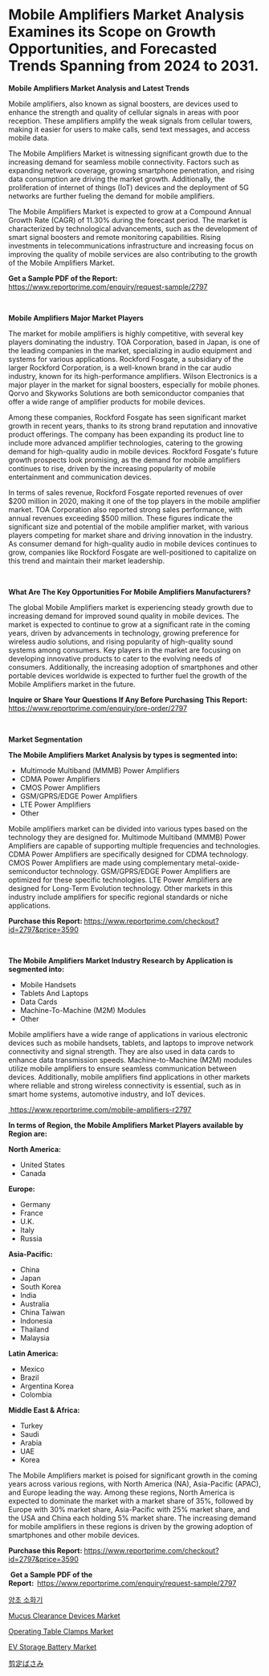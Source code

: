 <p><h1>Mobile Amplifiers Market Analysis Examines its Scope on Growth Opportunities, and Forecasted Trends Spanning from 2024 to 2031.</h1></p><p><strong>Mobile Amplifiers Market Analysis and Latest Trends</strong></p>
<p><p>Mobile amplifiers, also known as signal boosters, are devices used to enhance the strength and quality of cellular signals in areas with poor reception. These amplifiers amplify the weak signals from cellular towers, making it easier for users to make calls, send text messages, and access mobile data.</p><p>The Mobile Amplifiers Market is witnessing significant growth due to the increasing demand for seamless mobile connectivity. Factors such as expanding network coverage, growing smartphone penetration, and rising data consumption are driving the market growth. Additionally, the proliferation of internet of things (IoT) devices and the deployment of 5G networks are further fueling the demand for mobile amplifiers.</p><p>The Mobile Amplifiers Market is expected to grow at a Compound Annual Growth Rate (CAGR) of 11.30% during the forecast period. The market is characterized by technological advancements, such as the development of smart signal boosters and remote monitoring capabilities. Rising investments in telecommunications infrastructure and increasing focus on improving the quality of mobile services are also contributing to the growth of the Mobile Amplifiers Market.</p></p>
<p><strong>Get a Sample PDF of the Report:&nbsp;</strong> <a href="https://www.reportprime.com/enquiry/request-sample/2797">https://www.reportprime.com/enquiry/request-sample/2797</a></p>
<p>&nbsp;</p>
<p><strong>Mobile Amplifiers Major Market Players</strong></p>
<p><p>The market for mobile amplifiers is highly competitive, with several key players dominating the industry. TOA Corporation, based in Japan, is one of the leading companies in the market, specializing in audio equipment and systems for various applications. Rockford Fosgate, a subsidiary of the larger Rockford Corporation, is a well-known brand in the car audio industry, known for its high-performance amplifiers. Wilson Electronics is a major player in the market for signal boosters, especially for mobile phones. Qorvo and Skyworks Solutions are both semiconductor companies that offer a wide range of amplifier products for mobile devices.</p><p>Among these companies, Rockford Fosgate has seen significant market growth in recent years, thanks to its strong brand reputation and innovative product offerings. The company has been expanding its product line to include more advanced amplifier technologies, catering to the growing demand for high-quality audio in mobile devices. Rockford Fosgate's future growth prospects look promising, as the demand for mobile amplifiers continues to rise, driven by the increasing popularity of mobile entertainment and communication devices.</p><p>In terms of sales revenue, Rockford Fosgate reported revenues of over $200 million in 2020, making it one of the top players in the mobile amplifier market. TOA Corporation also reported strong sales performance, with annual revenues exceeding $500 million. These figures indicate the significant size and potential of the mobile amplifier market, with various players competing for market share and driving innovation in the industry. As consumer demand for high-quality audio in mobile devices continues to grow, companies like Rockford Fosgate are well-positioned to capitalize on this trend and maintain their market leadership.</p></p>
<p>&nbsp;</p>
<p><strong>What Are The Key Opportunities For Mobile Amplifiers Manufacturers?</strong></p>
<p><p>The global Mobile Amplifiers market is experiencing steady growth due to increasing demand for improved sound quality in mobile devices. The market is expected to continue to grow at a significant rate in the coming years, driven by advancements in technology, growing preference for wireless audio solutions, and rising popularity of high-quality sound systems among consumers. Key players in the market are focusing on developing innovative products to cater to the evolving needs of consumers. Additionally, the increasing adoption of smartphones and other portable devices worldwide is expected to further fuel the growth of the Mobile Amplifiers market in the future.</p></p>
<p><strong>Inquire or Share Your Questions If Any Before Purchasing This Report:</strong> <a href="https://www.reportprime.com/enquiry/pre-order/2797">https://www.reportprime.com/enquiry/pre-order/2797</a></p>
<p>&nbsp;</p>
<p><strong>Market Segmentation</strong></p>
<p><strong>The Mobile Amplifiers Market Analysis by types is segmented into:</strong></p>
<p><ul><li>Multimode Multiband (MMMB) Power Amplifiers</li><li>CDMA Power Amplifiers</li><li>CMOS Power Amplifiers</li><li>GSM/GPRS/EDGE Power Amplifiers</li><li>LTE Power Amplifiers</li><li>Other</li></ul></p>
<p><p>Mobile amplifiers market can be divided into various types based on the technology they are designed for. Multimode Multiband (MMMB) Power Amplifiers are capable of supporting multiple frequencies and technologies. CDMA Power Amplifiers are specifically designed for CDMA technology. CMOS Power Amplifiers are made using complementary metal-oxide-semiconductor technology. GSM/GPRS/EDGE Power Amplifiers are optimized for these specific technologies. LTE Power Amplifiers are designed for Long-Term Evolution technology. Other markets in this industry include amplifiers for specific regional standards or niche applications.</p></p>
<p><strong>Purchase this Report:&nbsp;</strong><a href="https://www.reportprime.com/checkout?id=2797&price=3590">https://www.reportprime.com/checkout?id=2797&price=3590</a></p>
<p>&nbsp;</p>
<p><strong>The Mobile Amplifiers Market Industry Research by Application is segmented into:</strong></p>
<p><ul><li>Mobile Handsets</li><li>Tablets And Laptops</li><li>Data Cards</li><li>Machine-To-Machine (M2M) Modules</li><li>Other</li></ul></p>
<p><p>Mobile amplifiers have a wide range of applications in various electronic devices such as mobile handsets, tablets, and laptops to improve network connectivity and signal strength. They are also used in data cards to enhance data transmission speeds. Machine-to-Machine (M2M) modules utilize mobile amplifiers to ensure seamless communication between devices. Additionally, mobile amplifiers find applications in other markets where reliable and strong wireless connectivity is essential, such as in smart home systems, automotive industry, and IoT devices.</p></p>
<p><a href="https://www.reportprime.com/mobile-amplifiers-r2797">&nbsp;https://www.reportprime.com/mobile-amplifiers-r2797</a></p>
<p><strong>In terms of Region, the Mobile Amplifiers Market Players available by Region are:</strong></p>
<p>
    <p> <strong> North America: </strong>
        <ul>
            <li>United States</li>
            <li>Canada</li>
        </ul>
        </p> 
    <p> <strong> Europe: </strong>
        <ul>
            <li>Germany</li>
            <li>France</li>
            <li>U.K.</li>
            <li>Italy</li>
            <li>Russia</li>
        </ul>
        </p> 
    <p> <strong> Asia-Pacific: </strong>
        <ul>
            <li>China</li>
            <li>Japan</li>
            <li>South Korea</li>
            <li>India</li>
            <li>Australia</li>
            <li>China Taiwan</li>
            <li>Indonesia</li>
            <li>Thailand</li>
            <li>Malaysia</li>
        </ul>
        </p> 
    <p> <strong> Latin America: </strong>
        <ul>
            <li>Mexico</li>
            <li>Brazil</li>
            <li>Argentina Korea</li>
            <li>Colombia</li>
        </ul>
        </p> 
    <p> <strong> Middle East & Africa: </strong>
        <ul>
            <li>Turkey</li>
            <li>Saudi</li>
            <li>Arabia</li>
            <li>UAE</li>
            <li>Korea</li>
        </ul>
    </p>
    </p>
<p><p>The Mobile Amplifiers market is poised for significant growth in the coming years across various regions, with North America (NA), Asia-Pacific (APAC), and Europe leading the way. Among these regions, North America is expected to dominate the market with a market share of 35%, followed by Europe with 30% market share, Asia-Pacific with 25% market share, and the USA and China each holding 5% market share. The increasing demand for mobile amplifiers in these regions is driven by the growing adoption of smartphones and other mobile devices.</p></p>
<p><strong>Purchase this Report: </strong><a href="https://www.reportprime.com/checkout?id=2797&price=3590">https://www.reportprime.com/checkout?id=2797&price=3590</a></p>
<p>&nbsp;<strong>Get a Sample PDF of the Report:&nbsp;&nbsp;</strong><a href="https://www.reportprime.com/enquiry/request-sample/2797">https://www.reportprime.com/enquiry/request-sample/2797</a></p>
<p><strong></strong></p>
<p><p><a href="https://medium.com/@alaminn729_37362/%EA%B8%80%EB%A1%9C%EB%B2%8C-%EC%B4%9B%EB%B6%88-%EC%86%8C%ED%99%94%EC%A0%9C-%EC%8B%9C%EC%9E%A5-%EB%B6%84%EC%84%9D-%ED%8A%B8%EB%A0%8C%EB%93%9C-%EC%98%88%EC%B8%A1-%EB%B0%8F-%EC%84%B1%EC%9E%A5-%EA%B8%B0%ED%9A%8C-2024-2031-%EC%9D%84-%EB%8B%A4%EB%A3%AC-170%ED%8E%98%EC%9D%B4%EC%A7%80-%EB%B3%B4%EA%B3%A0%EC%84%9C-7189a4461e72">양초 소화기</a></p><p><a href="https://issuu.com/reportprime-2/docs/mucus-clearance-devices-market-size-2030.pptx">Mucus Clearance Devices Market</a></p><p><a href="https://issuu.com/reportprime-2/docs/operating-table-clamps-market-size-2030.pptx">Operating Table Clamps Market</a></p><p><a href="https://medium.com/@jameshuggin/global-ev-storage-battery-market-size-and-market-trends-analysis-by-regional-outlook-competitive-a666ebc5312d">EV Storage Battery Market</a></p><p><a href="https://github.com/reliezer65/Market-Research-Report-List-2/blob/main/282965627320.md">剪定ばさみ</a></p></p>